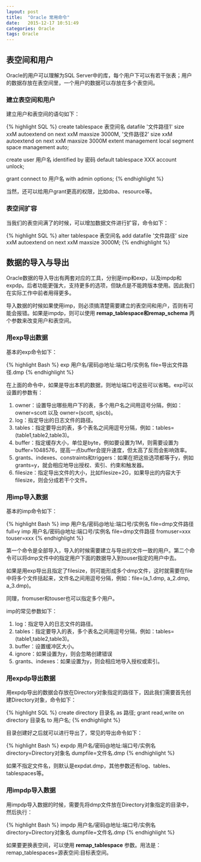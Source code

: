 ```yaml
---
layout: post
title:  "Oracle 常用命令"
date:   2015-12-17 10:51:49
categories: Oracle
tags: Oracle
---
```


## 表空间和用户

Oracle的用户可以理解为SQL Server中的库，每个用户下可以有若干张表；用户的数据存放在表空间里，一个用户的数据可以存放在多个表空间。

### 建立表空间和用户

建立用户和表空间的语句如下：

{% highlight SQL %}
create tablespace 表空间名
  datafile '文件路径1' size xxM autoextend on next xxM maxsize 3000M,
  '文件路径2' size xxM autoextend on next xxM maxsize 3000M
  extent management local segment space management auto;

create user 用户名 identified by 密码 default tablespace XXX account unlock;

grant connect to 用户名 with admin options;
{% endhighlight %}

当然，还可以给用户grant更高的权限，比如dba、resource等。

### 表空间扩容

当我们的表空间满了的时候，可以增加数据文件进行扩容，命令如下：

{% highlight SQL %}
alter tablespace 表空间名
add datafile '文件路径' size xxM autoextend on next xxM maxsize 3000M;
{% endhighlight %}


## 数据的导入与导出

Oracle数据的导入导出有两套对应的工具，分别是imp和exp，以及impdp和expdp。后者功能更强大，支持更多的选项，但缺点是不能跨版本使用。因此我们在实际工作中前者用得更多。

导入数据的时候如果使用imp，则必须搞清楚需要建立的表空间和用户，否则有可能会报错。如果是impdp，则可以使用 **remap_tablespace和remap_schema** 两个参数来改变用户和表空间。

### 用exp导出数据

基本的exp命令如下：

{% highlight Bash %}
exp 用户名/密码@地址:端口号/实例名 file=导出文件路径.dmp
{% endhighlight %}

在上面的命令中，如果是导出本机的数据，则地址端口号这些可以省略。exp可以设置的参数有：

1. owner：设置导出哪些用户下的表，多个用户名之间用逗号分隔，例如： owner=scott 以及 owner=(scott, sjscb)。
2. log：指定导出的日志文件的路径。
3. tables：指定要导出的表，多个表名之间用逗号分隔，例如：tables=(table1,table2,table3)。
4. buffer：指定缓存大小，单位是byte，例如要设置为1M，则需要设置为buffer=1048576，提高一点buffer会提升速度，但太高了反而会影响效率。 
5. grants、indexes、constraints和triggers：如果在把这些选项都等于y，例如grants=y，就会相应地导出授权、索引、约束和触发器。
6. filesize：指定导出文件的大小，比如filesize=2G，如果导出的内容大于filesize，则会分成若干个文件。

### 用imp导入数据

基本的imp命令如下：

{% highlight Bash %}
imp 用户名/密码@地址:端口号/实例名 file=dmp文件路径 full=y
imp 用户名/密码@地址:端口号/实例名 file=dmp文件路径 fromuser=xxx touser=xxx
{% endhighlight %}

第一个命令是全部导入，导入的时候需要建立与导出的文件一致的用户。第二个命令可以将dmp文件中的指定用户下面的数据导入到touser指定的用户中去。

如果是用exp导出且指定了filesize，则可能形成多个dmp文件，这时就需要在file中将多个文件括起来，文件名之间用逗号分隔，例如：file=(a_1.dmp, a_2.dmp, a_3.dmp)。

同理，fromuser和touser也可以指定多个用户。

imp的常见参数如下：

1. log：指定导入的日志文件的路径。
2. tables：指定要导入的表，多个表名之间用逗号分隔，例如：tables=(table1,table2,table3)。
3. buffer：设置缓冲区大小。
4. ignore：如果设置为y，则会忽略创建错误
5. grants、indexes：如果设置为y，则会相应地导入授权或索引。

### 用expdp导出数据

用expdp导出的数据会存放在Directory对象指定的路径下，因此我们需要首先创建Directory对象，命令如下：

{% highlight SQL %}
create directory 目录名 as 路径;
grant read,write on directory 目录名 to 用户名;
{% endhighlight %}

目录创建好之后就可以进行导出了，常见的导出命令如下：

{% highlight Bash %}
expdp 用户名/密码@地址:端口号/实例名 directory=Directory对象名 dumpfile=文件名.dmp
{% endhighlight %}

如果不指定文件名，则默认是expdat.dmp，其他参数还有log、tables、tablespaces等。

### 用impdp导入数据

用impdp导入数据的时候，需要先将dmp文件放在Directory对象指定的目录中，然后执行：

{% highlight Bash %}
impdp 用户名/密码@地址:端口号/实例名 directory=Directory对象名 dumpfile=文件名.dmp
{% endhighlight %}

如果要更换表空间，可以使用 **remap_tablespace** 参数。用法是：remap_tablespaces=源表空间:目标表空间。
